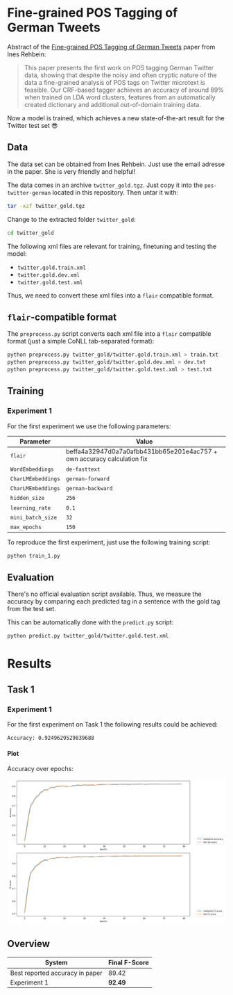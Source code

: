 # Fine-grained POS Tagging of German Tweets

Abstract of the [Fine-grained POS Tagging of German Tweets](https://pdfs.semanticscholar.org/82c9/90aa15e2e35de8294b4a721785da1ede20d0.pdf)
paper from Ines Rehbein:

> This paper presents the first work on POS tagging German Twitter data, showing
> that despite the noisy and often cryptic nature of the data a fine-grained
> analysis of POS tags on Twitter microtext is feasible. Our CRF-based tagger
> achieves an accuracy of around 89% when trained on LDA word clusters, features
> from an automatically created dictionary and additional out-of-domain training
> data.

Now a model is trained, which achieves a new state-of-the-art result for the
Twitter test set 😎

## Data

The data set can be obtained from Ines Rehbein. Just use the email adresse
in the paper. She is very friendly and helpful!

The data comes in an archive `twitter_gold.tgz`. Just copy it into the
`pos-twitter-german` located in this repository. Then untar it with:

```bash
tar -xzf twitter_gold.tgz
```

Change to the extracted folder `twitter_gold`:

```bash
cd twitter_gold
```

The following xml files are relevant for training, finetuning and testing the
model:

* `twitter.gold.train.xml`
* `twitter.gold.dev.xml`
* `twitter.gold.test.xml`

Thus, we need to convert these xml files into a `flair` compatible format.

## `flair`-compatible format

The `preprocess.py` script converts each xml file into a `flair` compatible
format (just a simple CoNLL tab-separated format):

```bash
python preprocess.py twitter_gold/twitter.gold.train.xml > train.txt
python preprocess.py twitter_gold/twitter.gold.dev.xml > dev.txt
python preprocess.py twitter_gold/twitter.gold.test.xml > test.txt
```

## Training

### Experiment 1

For the first experiment we use the following parameters:

| Parameter              | Value
| ---------------------- | -----
| `flair`                | beffa4a32947d0a7a0afbb431bb65e201e4ac757 + own accuracy calculation fix
| `WordEmbeddings`       | `de-fasttext`
| `CharLMEmbeddings`     | `german-forward`
| `CharLMEmbeddings`     | `german-backward`
| `hidden_size`          | `256`
| `learning_rate`        | `0.1`
| `mini_batch_size`      | `32`
| `max_epochs`           | `150`

To reproduce the first experiment, just use the following training script:

```bash
python train_1.py
```

## Evaluation

There's no official evaluation script available. Thus, we measure the
accuracy by comparing each predicted tag in a sentence with the gold tag from
the test set.

This can be automatically done with the `predict.py` script:

```bash
python predict.py twitter_gold/twitter.gold.test.xml
```

# Results

## Task 1

### Experiment 1

For the first experiment on Task 1 the following results could be achieved:

```text
Accuracy: 0.9249629529839688
```

#### Plot

Accuracy over epochs:

![accuracy over epochs](training_1.png)

## Overview

| System                          | Final F-Score
| ------------------------------- | ---------------------------
| Best reported accuracy in paper | 89.42
| Experiment 1                    | **92.49**
